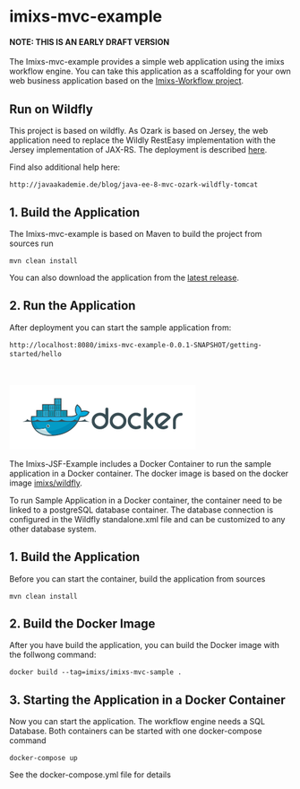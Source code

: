 # imixs-mvc-example

#### NOTE: THIS IS AN EARLY DRAFT VERSION 

The Imixs-mvc-example provides a simple web application using the imixs workflow engine.
You can take this application as a scaffolding for your own web business application based on the [Imixs-Workflow project](http://www.imixs.org).

## Run on Wildfly

This project is based on wildfly. As Ozark is based on Jersey, the web application need to replace the Wildly RestEasy implementation with the Jersey implementation of JAX-RS. The deployment is described [here](ozark_wildfly.md).

Find also additional help here: 

	http://javaakademie.de/blog/java-ee-8-mvc-ozark-wildfly-tomcat
	
	
## 1. Build the Application

The Imixs-mvc-example  is based on Maven to build the project from sources run

    mvn clean install
    
You can also download the application from the [latest release](https://github.com/imixs/imixs-mvc-example/releases).    


## 2. Run the Application
After deployment you can start the sample application from:

	http://localhost:8080/imixs-mvc-example-0.0.1-SNAPSHOT/getting-started/hello




<br><br><img src="small_h-trans.png">


The Imixs-JSF-Example includes a Docker Container to run the sample application in a Docker container. 
The docker image is based on the docker image [imixs/wildfly](https://hub.docker.com/r/imixs/wildfly/).

To run Sample Application in a Docker container, the container need to be linked to a postgreSQL database container. The database connection is configured in the Wildfly standalone.xml file and can be customized to any other database system. 

## 1. Build the Application
Before you can start the container, build the application from sources


	mvn clean install
	
## 2. Build the Docker Image

After you have build the application, you can build the Docker image with the follwong command:

	docker build --tag=imixs/imixs-mvc-sample .
 
## 3. Starting the Application in a Docker Container

Now you can start the application. The workflow engine needs a SQL Database. Both containers can be started with one docker-compose command

	docker-compose up

See the docker-compose.yml file for details


